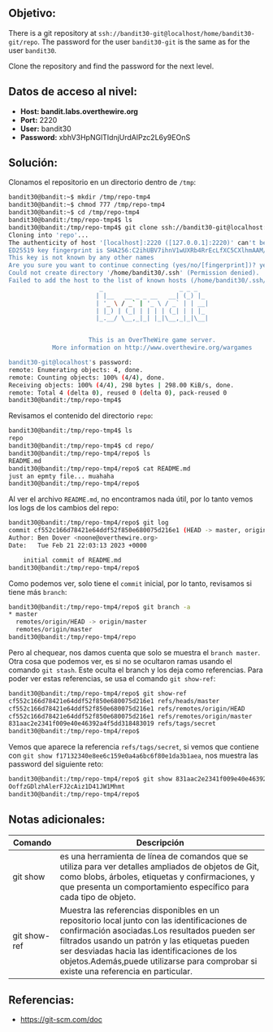 ## Objetivo:
There is a git repository at `ssh://bandit30-git@localhost/home/bandit30-git/repo`. The password for the user `bandit30-git` is the same as for the user `bandit30`.

Clone the repository and find the password for the next level.

## Datos de acceso al nivel:
- **Host: bandit.labs.overthewire.org** 
- **Port:** 2220
- **User:** bandit30
- **Password:** xbhV3HpNGlTIdnjUrdAlPzc2L6y9EOnS

## Solución:
Clonamos el repositorio en un directorio dentro de `/tmp`:

```bash
bandit30@bandit:~$ mkdir /tmp/repo-tmp4
bandit30@bandit:~$ chmod 777 /tmp/repo-tmp4
bandit30@bandit:~$ cd /tmp/repo-tmp4
bandit30@bandit:/tmp/repo-tmp4$ ls
bandit30@bandit:/tmp/repo-tmp4$ git clone ssh://bandit30-git@localhost:2220/home/bandit30-git/repo
Cloning into 'repo'...
The authenticity of host '[localhost]:2220 ([127.0.0.1]:2220)' can't be established.
ED25519 key fingerprint is SHA256:C2ihUBV7ihnV1wUXRb4RrEcLfXC5CXlhmAAM/urerLY.
This key is not known by any other names
Are you sure you want to continue connecting (yes/no/[fingerprint])? yes
Could not create directory '/home/bandit30/.ssh' (Permission denied).
Failed to add the host to the list of known hosts (/home/bandit30/.ssh/known_hosts).
                         _                     _ _ _
                        | |__   __ _ _ __   __| (_) |_
                        | '_ \ / _` | '_ \ / _` | | __|
                        | |_) | (_| | | | | (_| | | |_
                        |_.__/ \__,_|_| |_|\__,_|_|\__|


                      This is an OverTheWire game server.
            More information on http://www.overthewire.org/wargames

bandit30-git@localhost's password:
remote: Enumerating objects: 4, done.
remote: Counting objects: 100% (4/4), done.
Receiving objects: 100% (4/4), 298 bytes | 298.00 KiB/s, done.
remote: Total 4 (delta 0), reused 0 (delta 0), pack-reused 0
bandit30@bandit:/tmp/repo-tmp4$
```

Revisamos el contenido del directorio `repo`:

```bash
bandit30@bandit:/tmp/repo-tmp4$ ls
repo
bandit30@bandit:/tmp/repo-tmp4$ cd repo/
bandit30@bandit:/tmp/repo-tmp4/repo$ ls
README.md
bandit30@bandit:/tmp/repo-tmp4/repo$ cat README.md
just an epmty file... muahaha
bandit30@bandit:/tmp/repo-tmp4/repo$
```

Al ver el archivo `README.md`, no encontramos nada útil, por lo tanto vemos los logs de los cambios del repo:

```bash
bandit30@bandit:/tmp/repo-tmp4/repo$ git log
commit cf552c166d78421e64ddf52f850e680075d216e1 (HEAD -> master, origin/master, origin/HEAD)
Author: Ben Dover <noone@overthewire.org>
Date:   Tue Feb 21 22:03:13 2023 +0000

    initial commit of README.md
bandit30@bandit:/tmp/repo-tmp4/repo$
```

Como podemos ver, solo tiene el `commit` inicial, por lo tanto, revisamos si tiene más `branch`:

```bash
bandit30@bandit:/tmp/repo-tmp4/repo$ git branch -a
* master
  remotes/origin/HEAD -> origin/master
  remotes/origin/master
bandit30@bandit:/tmp/repo-tmp4/repo
```

Pero al chequear, nos damos cuenta que solo se muestra el `branch master`. Otra cosa que podemos ver, es si no se ocultaron ramas usando el comando `git stash`. Este oculta el branch y los deja como referencias.
Para poder ver estas referencias, se usa el comando `git show-ref`:

```bash
bandit30@bandit:/tmp/repo-tmp4/repo$ git show-ref
cf552c166d78421e64ddf52f850e680075d216e1 refs/heads/master
cf552c166d78421e64ddf52f850e680075d216e1 refs/remotes/origin/HEAD
cf552c166d78421e64ddf52f850e680075d216e1 refs/remotes/origin/master
831aac2e2341f009e40e46392a4f5dd318483019 refs/tags/secret
bandit30@bandit:/tmp/repo-tmp4/repo$
```

Vemos que aparece la referencia `refs/tags/secret`, si vemos que contiene con `git show f17132340e8ee6c159e0a4a6bc6f80e1da3b1aea`, nos muestra las password del siguiente reto:

```bash
bandit30@bandit:/tmp/repo-tmp4/repo$ git show 831aac2e2341f009e40e46392a4f5dd318483019
OoffzGDlzhAlerFJ2cAiz1D41JW1Mhmt
bandit30@bandit:/tmp/repo-tmp4/repo$
```

## Notas adicionales:
| Comando | Descripción |
| --- | --- |
| git show | es una herramienta de línea de comandos que se utiliza para ver detalles ampliados de objetos de Git, como blobs, árboles, etiquetas y confirmaciones, y que presenta un comportamiento específico para cada tipo de objeto. | 
| git show-ref | Muestra las referencias disponibles en un repositorio local junto con las identificaciones de confirmación asociadas.Los resultados pueden ser filtrados usando un patrón y las etiquetas pueden ser desviadas hacia las identificaciones de los objetos.Además,puede utilizarse para comprobar si existe una referencia en particular. |

## Referencias:
- https://git-scm.com/doc